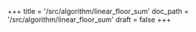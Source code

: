 +++
title = '/src/algorithm/linear_floor_sum'
doc_path = '/src/algorithm/linear_floor_sum'
draft = false
+++
